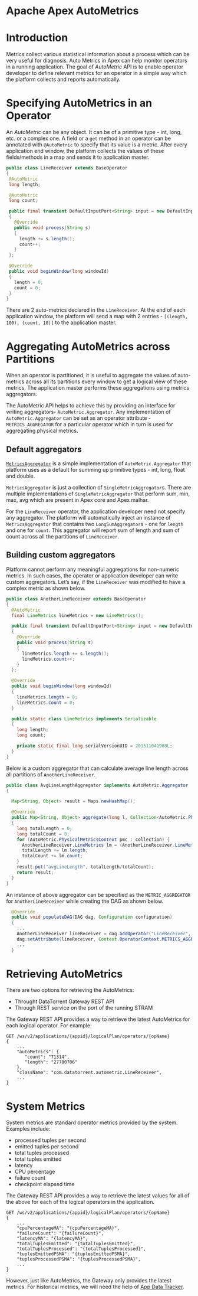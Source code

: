 Apache Apex AutoMetrics
=======================

# Introduction
Metrics collect various statistical information about a process which can be very useful for diagnosis. Auto Metrics in Apex can help monitor operators in a running application.  The goal of *AutoMetric* API is to enable operator developer to define relevant metrics for an operator in a simple way which the platform collects and reports automatically.

# Specifying AutoMetrics in an Operator
An *AutoMetric* can be any object. It can be of a primitive type - int, long, etc. or a complex one. A field or a `get` method in an operator can be annotated with `@AutoMetric` to specify that its value is a metric. After every application end window, the platform collects the values of these fields/methods in a map and sends it to application master.

<a name="lineReceiver"></a>

```java
public class LineReceiver extends BaseOperator
{
 @AutoMetric
 long length;

 @AutoMetric
 long count;

 public final transient DefaultInputPort<String> input = new DefaultInputPort<String>()
 {
   @Override
   public void process(String s)
   {
     length += s.length();
     count++;
   }
 };

 @Override
 public void beginWindow(long windowId)
 {
   length = 0;
   count = 0;
 }
}
```

There are 2 auto-metrics declared in the `LineReceiver`. At the end of each application window, the platform will send a map with 2 entries - `[(length, 100), (count, 10)]` to the application master.

# Aggregating AutoMetrics across Partitions
When an operator is partitioned, it is useful to aggregate the values of auto-metrics across all its partitions every window to get a logical view of these metrics. The application master performs these aggregations using metrics aggregators.

The AutoMetric API helps to achieve this by providing an interface for writing aggregators- `AutoMetric.Aggregator`. Any implementation of `AutoMetric.Aggregator` can be set as an operator attribute - `METRICS_AGGREGATOR` for a particular operator which in turn is used for aggregating physical metrics.

## Default aggregators
[`MetricsAggregator`](https://github.com/apache/incubator-apex-core/blob/devel-3/common/src/main/java/com/datatorrent/common/metric/MetricsAggregator.java) is a simple implementation of `AutoMetric.Aggregator` that platform uses as a default for summing up primitive types - int, long, float and double.

`MetricsAggregator` is just a collection of `SingleMetricAggregator`s. There are multiple implementations of `SingleMetricAggregator` that perform sum, min, max, avg which are present in Apex core and Apex malhar.

For the `LineReceiver` operator, the application developer need not specify any aggregator. The platform will automatically inject an instance of `MetricsAggregator` that contains two `LongSumAggregator`s - one for `length` and one for `count`. This aggregator will report sum of length and sum of count across all the partitions of `LineReceiver`.


## Building custom aggregators
Platform cannot perform any meaningful aggregations for non-numeric metrics. In such cases, the operator or application developer can write custom aggregators. Let’s say, if the `LineReceiver` was modified to have a complex metric as shown below.

```java
public class AnotherLineReceiver extends BaseOperator
{
  @AutoMetric
  final LineMetrics lineMetrics = new LineMetrics();

  public final transient DefaultInputPort<String> input = new DefaultInputPort<String>()
  {
    @Override
    public void process(String s)
    {
      lineMetrics.length += s.length();
      lineMetrics.count++;
    }
  };

  @Override
  public void beginWindow(long windowId)
  {
    lineMetrics.length = 0;
    lineMetrics.count = 0;
  }

  public static class LineMetrics implements Serializable
  {
    long length;
    long count;

    private static final long serialVersionUID = 201511041908L;
  }
}
```

Below is a custom aggregator that can calculate average line length across all partitions of `AnotherLineReceiver`.

```java
public class AvgLineLengthAggregator implements AutoMetric.Aggregator
{

  Map<String, Object> result = Maps.newHashMap();

  @Override
  public Map<String, Object> aggregate(long l, Collection<AutoMetric.PhysicalMetricsContext> collection)
  {
    long totalLength = 0;
    long totalCount = 0;
    for (AutoMetric.PhysicalMetricsContext pmc : collection) {
      AnotherLineReceiver.LineMetrics lm = (AnotherLineReceiver.LineMetrics)pmc.getMetrics().get("lineMetrics");
      totalLength += lm.length;
      totalCount += lm.count;
    }
    result.put("avgLineLength", totalLength/totalCount);
    return result;
  }
}
```
An instance of above aggregator can be specified as the `METRIC_AGGREGATOR` for `AnotherLineReceiver` while creating the DAG as shown below.

```java
  @Override
  public void populateDAG(DAG dag, Configuration configuration)
  {
    ...
    AnotherLineReceiver lineReceiver = dag.addOperator("LineReceiver", new AnotherLineReceiver());
    dag.setAttribute(lineReceiver, Context.OperatorContext.METRICS_AGGREGATOR, new AvgLineLengthAggregator());
    ...
  }
```

# Retrieving AutoMetrics

There are two options for retrieving the AutoMetrics:

* Throught DataTorrent Gateway REST API
* Through REST service on the port of the running STRAM


The Gateway REST API provides a way to retrieve the latest AutoMetrics for each logical operator.  For example:

```
GET /ws/v2/applications/{appid}/logicalPlan/operators/{opName}
{
    ...
    "autoMetrics": {
       "count": "71314",
       "length": "27780706"
    },
    "className": "com.datatorrent.autometric.LineReceiver",
    ...
}
```

# System Metrics
System metrics are standard operator metrics provided by the system.  Examples include:

- processed tuples per second
- emitted tuples per second
- total tuples processed
- total tuples emitted
- latency
- CPU percentage
- failure count
- checkpoint elapsed time

The Gateway REST API provides a way to retrieve the latest values for all of the above for each of the logical operators in the application.

```
GET /ws/v2/applications/{appid}/logicalPlan/operators/{opName}
{
    ...
    "cpuPercentageMA": "{cpuPercentageMA}",
    "failureCount": "{failureCount}",
    "latencyMA": "{latencyMA}",  
    "totalTuplesEmitted": "{totalTuplesEmitted}",
    "totalTuplesProcessed": "{totalTuplesProcessed}",
    "tuplesEmittedPSMA": "{tuplesEmittedPSMA}",
    "tuplesProcessedPSMA": "{tuplesProcessedPSMA}",
    ...
}
```

However, just like AutoMetrics, the Gateway only provides the latest metrics.  For historical metrics, we will need the help of [App Data Tracker](http://docs.datatorrent.com/app_data_tracker/).
